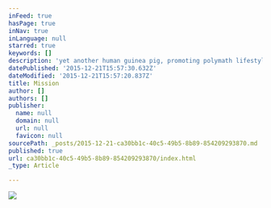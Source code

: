 ```yaml
---
inFeed: true
hasPage: true
inNav: true
inLanguage: null
starred: true
keywords: []
description: 'yet another human guinea pig, promoting polymath lifestyle'
datePublished: '2015-12-21T15:57:30.632Z'
dateModified: '2015-12-21T15:57:20.837Z'
title: Mission
author: []
authors: []
publisher:
  name: null
  domain: null
  url: null
  favicon: null
sourcePath: _posts/2015-12-21-ca30bb1c-40c5-49b5-8b89-854209293870.md
published: true
url: ca30bb1c-40c5-49b5-8b89-854209293870/index.html
_type: Article

---
```

![](https://the-grid-user-content.s3-us-west-2.amazonaws.com/cfd4cba6-ed50-4bcb-b72d-86abfe711729.jpg)